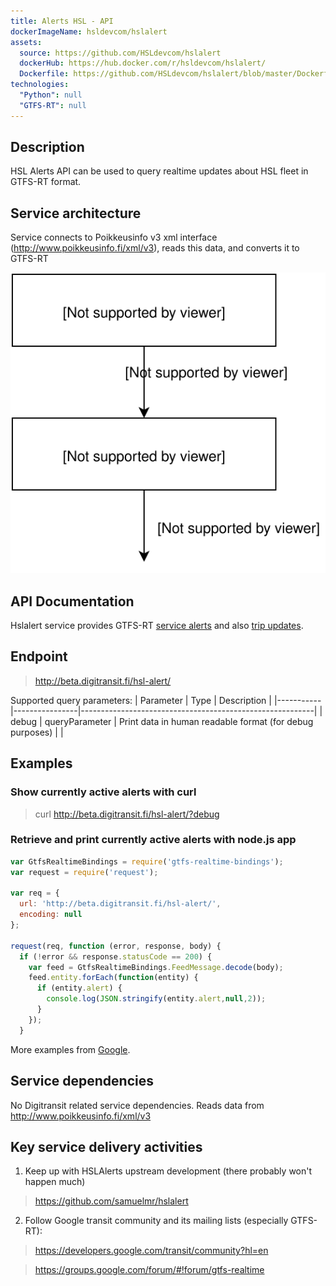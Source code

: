 ```yaml
---
title: Alerts HSL - API
dockerImageName: hsldevcom/hslalert
assets:
  source: https://github.com/HSLdevcom/hslalert
  dockerHub: https://hub.docker.com/r/hsldevcom/hslalert/
  Dockerfile: https://github.com/HSLdevcom/hslalert/blob/master/Dockerfile
technologies:  
  "Python": null
  "GTFS-RT": null
---
```


## Description
HSL Alerts API can be used to query realtime updates about HSL fleet in GTFS-RT format.

## Service architecture
Service connects to Poikkeusinfo v3 xml interface (http://www.poikkeusinfo.fi/xml/v3), 
reads this data, and converts it to GTFS-RT

![Architecture](./hslalert.svg)

## API Documentation
Hslalert service provides GTFS-RT [service alerts](
https://developers.google.com/transit/gtfs-realtime/service-alerts) and also [trip updates](https://developers.google.com/transit/gtfs-realtime/trip-updates). 

## Endpoint
> http://beta.digitransit.fi/hsl-alert/

Supported query parameters:
| Parameter | Type           | Description                                              |
|-----------|----------------|----------------------------------------------------------|
| debug     | queryParameter | Print data in human readable format (for debug purposes) |                                                                                  |

## Examples

### Show currently active alerts with curl
> curl http://beta.digitransit.fi/hsl-alert/?debug


### Retrieve and print currently active alerts with node.js app
``` javascript
var GtfsRealtimeBindings = require('gtfs-realtime-bindings');
var request = require('request');
 
var req = {
  url: 'http://beta.digitransit.fi/hsl-alert/',
  encoding: null
};

request(req, function (error, response, body) {
  if (!error && response.statusCode == 200) {
    var feed = GtfsRealtimeBindings.FeedMessage.decode(body);
    feed.entity.forEach(function(entity) {
      if (entity.alert) {
        console.log(JSON.stringify(entity.alert,null,2));
      }
    });
  }
```

More examples from [Google](https://developers.google.com/transit/gtfs-realtime/code-samples).

## Service dependencies
No Digitransit related service dependencies. Reads data from http://www.poikkeusinfo.fi/xml/v3

## Key service delivery activities
1. Keep up with HSLAlerts upstream development (there probably won't happen much)
> https://github.com/samuelmr/hslalert
2. Follow Google transit community and its mailing lists (especially GTFS-RT):
> https://developers.google.com/transit/community?hl=en

> https://groups.google.com/forum/#!forum/gtfs-realtime

